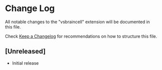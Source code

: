 # Change Log

All notable changes to the "vsbraincell" extension will be documented in this file.

Check [Keep a Changelog](http://keepachangelog.com/) for recommendations on how to structure this file.

## [Unreleased]

- Initial release